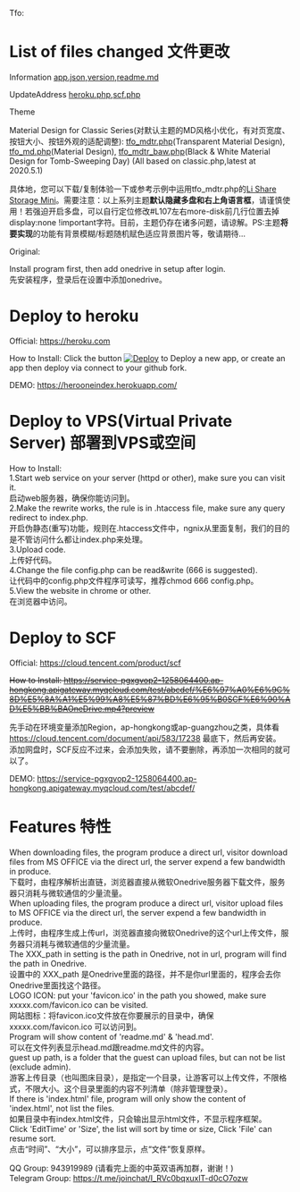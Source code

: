Tfo:

# List of files changed 文件更改
Information [app.json](/app.json "app.json"),[version](/version "version"),[readme.md](/readme.md "readme.md")

UpdateAddress [heroku.php](/platform/heroku.php "heroku.php"),[scf.php](/platform/scf.php "scf.php")

Theme

Material Design for Classic Series(对默认主题的MD风格小优化，有对页宽度、按钮大小、按钮外观的适配调整): [tfo_mdtr.php](/theme/tfo_mdtr.php "tfo_mdtr.php")(Transparent Material Design), [tfo_md.php](/theme/tfo_md.php "tfo_md.php")(Material Design), [tfo_mdtr_baw.php](/theme/tfo_mdtr_baw.php "tfo_mdtr_baw.php")(Black & White Material Design for Tomb-Sweeping Day) (All based on classic.php,latest at 2020.5.1)

具体地，您可以下载/复制体验一下或参考示例中运用tfo_mdtr.php的[Li Share Storage Mini](https://tfo.herokuapp.com/ "Li Share Storage Mini")。需要注意：以上系列主题**默认隐藏多盘和右上角语言框**，请谨慎使用！若强迫开启多盘，可以自行定位修改#L107左右more-disk前几行位置去掉display:none !important字符。目前，主题仍存在诸多问题，请谅解。PS:主题**将要实现**的功能有背景模糊/标题随机赋色适应背景图片等，敬请期待...

Original:

Install program first, then add onedrive in setup after login.  
先安装程序，登录后在设置中添加onedrive。  

# Deploy to heroku  
Official: https://heroku.com  

How to Install: Click the button [![Deploy](https://www.herokucdn.com/deploy/button.svg)](https://heroku.com/deploy) to Deploy a new app, or create an app then deploy via connect to your github fork.  

DEMO:  https://herooneindex.herokuapp.com/  

# Deploy to VPS(Virtual Private Server) 部署到VPS或空间  
How to Install:  
    1.Start web service on your server (httpd or other), make sure you can visit it.  
    启动web服务器，确保你能访问到。  
    2.Make the rewrite works, the rule is in .htaccess file, make sure any query redirect to index.php.  
    开启伪静态(重写)功能，规则在.htaccess文件中，ngnix从里面复制，我们的目的是不管访问什么都让index.php来处理。  
    3.Upload code.  
    上传好代码。  
    4.Change the file config.php can be read&write (666 is suggested).  
    让代码中的config.php文件程序可读写，推荐chmod 666 config.php。  
    5.View the website in chrome or other.  
    在浏览器中访问。  

# Deploy to SCF  
Official: https://cloud.tencent.com/product/scf  

~~How to Install:  https://service-pgxgvop2-1258064400.ap-hongkong.apigateway.myqcloud.com/test/abcdef/%E6%97%A0%E6%9C%8D%E5%8A%A1%E5%99%A8%E5%87%BD%E6%95%B0SCF%E6%90%AD%E5%BB%BAOneDrive.mp4?preview~~  

先手动在环境变量添加Region，ap-hongkong或ap-guangzhou之类，具体看 https://cloud.tencent.com/document/api/583/17238 最底下，然后再安装。  
添加网盘时，SCF反应不过来，会添加失败，请不要删除，再添加一次相同的就可以了。  

DEMO:  https://service-pgxgvop2-1258064400.ap-hongkong.apigateway.myqcloud.com/test/abcdef/  

# Features 特性  
When downloading files, the program produce a direct url, visitor download files from MS OFFICE via the direct url, the server expend a few bandwidth in produce.  
下载时，由程序解析出直链，浏览器直接从微软Onedrive服务器下载文件，服务器只消耗与微软通信的少量流量。  
When uploading files, the program produce a direct url, visitor upload files to MS OFFICE via the direct url, the server expend a few bandwidth in produce.  
上传时，由程序生成上传url，浏览器直接向微软Onedrive的这个url上传文件，服务器只消耗与微软通信的少量流量。  
The XXX_path in setting is the path in Onedrive, not in url, program will find the path in Onedrive.  
设置中的 XXX_path 是Onedrive里面的路径，并不是你url里面的，程序会去你Onedrive里面找这个路径。  
LOGO ICON: put your 'favicon.ico' in the path you showed, make sure xxxxx.com/favicon.ico can be visited.   
网站图标：将favicon.ico文件放在你要展示的目录中，确保 xxxxx.com/favicon.ico 可以访问到。  
Program will show content of 'readme.md' & 'head.md'.  
可以在文件列表显示head.md跟readme.md文件的内容。  
guest up path, is a folder that the guest can upload files, but can not be list (exclude admin).  
游客上传目录（也叫图床目录），是指定一个目录，让游客可以上传文件，不限格式，不限大小。这个目录里面的内容不列清单（除非管理登录）。  
If there is 'index.html' file, program will only show the content of 'index.html', not list the files.  
如果目录中有index.html文件，只会输出显示html文件，不显示程序框架。  
Click 'EditTime' or 'Size', the list will sort by time or size, Click 'File' can resume sort.  
点击“时间”、“大小”，可以排序显示，点“文件”恢复原样。  

QQ Group: 943919989 (请看完上面的中英双语再加群，谢谢！)  
Telegram Group: https://t.me/joinchat/I_RVc0bqxuxlT-d0cO7ozw  
